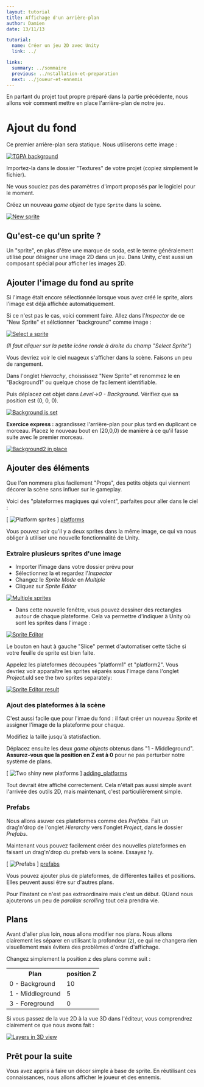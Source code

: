 ```yaml
---
layout: tutorial
title: Affichage d'un arrière-plan
author: Damien
date: 13/11/13

tutorial:
  name: Créer un jeu 2D avec Unity
  link: ../

links:
  summary: ../sommaire
  previous: ../nstallation-et-preparation
  next: ../joueur-et-ennemis
---
```


En partant du projet tout propre préparé dans la partie précédente, nous allons voir comment mettre en place l'arrière-plan de notre jeu.

# Ajout du fond

Ce premier arrière-plan sera statique. Nous utiliserons cette image :

[  ![TGPA background][background]  ][background]

Importez-la dans le dossier "Textures" de votre projet (copiez simplement le fichier).

Ne vous souciez pas des paramètres d'import proposés par le logiciel pour le moment.

Créez un nouveau _game object_ de type ``Sprite`` dans la scène.

[  ![New sprite][new_sprite]  ][new_sprite]

## Qu'est-ce qu'un sprite ?

Un "sprite", en plus d'être une marque de soda, est le terme généralement utilisé pour désigner une image 2D dans un jeu. Dans Unity, c'est aussi un composant spécial pour afficher les images 2D.

## Ajouter l'image du fond au sprite

Si l'image était encore sélectionnée lorsque vous avez créé le sprite, alors l'image est déjà affichée automatiquement.

Si ce n'est pas le cas, voici comment faire. Allez dans l'_Inspector_ de ce "New Sprite" et sélctionner "background" comme image :

[  ![Select a sprite][sprite_select]  ][sprite_select]

_(Il faut cliquer sur la petite icône ronde à droite du champ "Select Sprite")_

Vous devriez voir le ciel nuageux s'afficher dans la scène. Faisons un peu de rangement.

Dans l'onglet _Hierrachy_, choississez "New Sprite" et renommez le en "Background1" ou quelque chose de facilement identifiable.

Puis déplacez cet objet dans _Level->0 - Background_. Vérifiez que sa position est (0, 0, 0).

[  ![Background is set][display_background]  ][display_background]

**Exercice express :** agrandissez l'arrière-plan pour plus tard en duplicant ce morceau. Placez le nouveau bout en (20,0,0) de manière à ce qu'il fasse suite avec le premier morceau.

[  ![Background2 in place][background2_in_place]  ][background2_in_place]

## Ajouter des éléments

Que l'on nommera plus facilement "Props", des petits objets qui viennent décorer la scène sans influer sur le gameplay.

Voici des "plateformes magiques qui volent", parfaites pour aller dans le ciel :

[ ![Platform sprites][platforms] ] [platforms]

Vous pouvez voir qu'il y a deux sprites dans la même image, ce qui va nous obliger à utiliser une nouvelle fonctionnalité de Unity.

### Extraire plusieurs sprites d'une image

- Importer l'image dans votre dossier prévu pour
- Sélectionnez la et regardez l'_Inspector_
- Changez le _Sprite Mode_ en _Multiple_
- Cliquez sur _Sprite Editor_

[ ![Multiple sprites][sprite_multiple] ][sprite_multiple]

- Dans cette nouvelle fenêtre, vous pouvez dessiner des rectangles autour de chaque plateforme. Cela va permettre d'indiquer à Unity où sont les sprites dans l'image :
 
[ ![Sprite Editor][sprite_editor] ][sprite_editor]

Le bouton en haut à gauche "Slice" permet d'automatiser cette tâche si votre feuille de sprite est bien faite.

Appelez les plateformes découpées "platform1" et "platform2". Vous devriez voir apparaître les sprites séparés sous l'image dans l'onglet _Project_.uld see the two sprites separately:

[ ![Sprite Editor result][sprite_editor_result] ][sprite_editor_result]

### Ajout des plateformes à la scène

C'est aussi facile que pour l'imae du fond : il faut créer un nouveau _Sprite_ et assigner l'image de la plateforme pour chaque.

Modifiez la taille jusqu'à statisfaction.

Déplacez ensuite les deux _game objects_ obtenus dans "1 - Middleground". **Assurez-vous que la position en Z est à 0** pour ne pas perturber notre système de plans.

[ ![Two shiny new platforms][adding_platforms] ] [adding_platforms]

Tout devrait être affiché correctement. Cela n'était pas aussi simple avant l'arrivée des outils 2D, mais maintenant, c'est particulièrement simple.

### Prefabs

Nous allons asuver ces plateformes comme des _Prefabs_. Fait un  drag'n'drop de l'onglet _Hierarchy_ vers l'onglet _Project_, dans le dossier _Prefabs_.

Maintenant vous pouvez facilement créer des nouvelles plateformes en faisant un drag'n'drop du prefab vers la scène. Essayez !y.

[ ![Prefabs][prefabs] ] [prefabs]

Vous pouvez ajouter plus de plateformes, de différentes tailles et positions. Elles peuvent aussi être sur d'autres plans.

Pour l'instant ce n'est pas extraordinaire mais c'est un début. QUand nous ajouterons un peu de _parallax scrolling_ tout cela prendra vie.

## Plans

Avant d'aller plus loin, nous allons modifier nos plans. Nous allons clairement les séparer en utilisant la profondeur (z), ce qui ne changera rien visuellement mais évitera des problèmes d'ordre d'affichage.

Changez simplement la position z des plans comme suit :

<table>
<tr>
<th>Plan</th>
<th>position Z</th>
</tr>
<tr>
<td>0 - Background</td>
<td>10</td>
</tr>
<tr>
<td>1 - Middleground</td>
<td>5</td>
</tr>
<tr>
<td>3 - Foreground</td>
<td>0</td>
</tr>
</table>

Si vous passez de la vue 2D à la vue 3D dans l'éditeur, vous comprendrez clairement ce que nous avons fait :

[ ![Layers in 3D view][layers_3d] ][layers_3d]

## Prêt pour la suite

Vous avez appris à faire un décor simple à base de sprite. En réutilisant ces connaissances, nous allons afficher le joueur et des ennemis.


[background]: ../../background-and-camera/-img/background.png
[platforms]: ../../background-and-camera/-img/platforms.png
[new_sprite]: ../../background-and-camera/-img/new_sprite.png
[sprite_select]: ../../background-and-camera/-img/sprite_select.png
[display_background]: ../../background-and-camera/-img/display_background.png
[background2_in_place]: ../../background-and-camera/-img/background2_in_place.png
[sprite_multiple]: ../../background-and-camera/-img/sprite_multiple.png
[sprite_editor]: ../../background-and-camera/-img/sprite_editor.png
[sprite_editor_result]: ../../background-and-camera/-img/sprite_editor_result.png
[adding_platforms]: ../../background-and-camera/-img/adding_platforms.png
[layers_3d]: ../../background-and-camera/-img/layers.gif
[prefabs]: ../../background-and-camera/-img/prefabs.png
